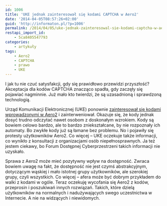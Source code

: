 ```yaml
---
id: 1006
title: 'UKE jednak zainteresował się kodami CAPTCHA w Aero2'
date: '2014-04-05T08:57:26+02:00'
guid: 'http://informaton.pl/?p=1006'
permalink: /2014/04/05/uke-jednak-zainteresowal-sie-kodami-captcha-w-aero2/
restapi_import_id:
    - 5ca8405547793
categories:
    - artykuły
tags:
    - Aero2
    - CAPTCHA
    - prawo
    - UKE
---
```


I jak tu nie czuć satysfakcji, gdy się prawidłowo przewidzi przyszłość? Akceptacja dla kodów CAPTCHA znacząco spadła, gdy zaczęły się pojawiać nagminnie. Już mało kto twierdzi, że są uzasadnioną i sprawdzoną technologią.

Urząd Komunikacji Elektronicznej (UKE) ponownie [zainteresował się kodami wprowadzonymi w Aero2](http://uke.gov.pl/captcha-aero2-uke-interweniuje-w-sprawie-kodu-13664) i zainterweniował. Okazuje się, że kody jednak dosyć trudno odczytać nawet osobom z doskonałym wzrokiem. Kody są bowiem celowo bardzo, ale to bardzo zniekształcane, by nie rozpoznały ich automaty. Bo zwykłe kody już są łamane bez problemu. No i pojawiły się protesty użytkowników Aero2. Co więcej – UKE oczekuje także informacji, co wynikło z konsultacji z organizacjami osób niepełnosprawnych. Ja też jestem ciekawy, bo Forum Dostępnej Cyberprzestrzeni takich informacji nie uzyskało.

Sprawa z Aero2 może mieć pozytywny wpływ na dostępność. Zwraca bowiem uwagę na fakt, że dostępność nie jest czymś abstrakcyjnym, dotyczącym wąskiej i mało istotnej grupy użytkowników, ale szerokiej grupy, czyli wszystkich. Co więcej – afera może być dobrym przykładem do walki z kodami w ogóle. Teraz oczekuję wycofania się Aero2 z kodów, przeprosin i poszukiwań innych rozwiązań. Takich, które dzielą użytkowników na normalnych i nadużywających swego uczestnictwa w Internecie. A nie na widzących i niewidomych.
